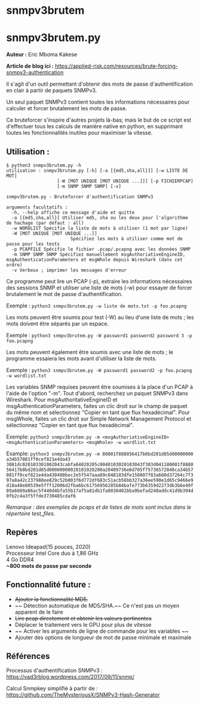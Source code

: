 # snmpv3brutem
# snmpv3brutem.py
**Auteur :** Eric Mboma Kakese

**Article de blog ici :** https://applied-risk.com/resources/brute-forcing-snmpv3-authentication

Il s'agit d'un outil permettant d'obtenir des mots de passe d'authentification en clair à partir de paquets SNMPv3.

Un seul paquet SNMPv3 contient toutes les informations nécessaires pour calculer et forcer brutalement les mots de passe.

Ce bruteforcer s'inspire d'autres projets là-bas; mais le but de ce script est d'effectuer tous les calculs de manière native en python, en supprimant toutes les fonctionnalités inutiles pour maximiser la vitesse.

## Utilisation :

```envelopper
$ python3 snmpv3brutem.py -h
utilisation : snmpv3brutem.py [-h] [-a [{md5,sha,all}]] [-w LISTE DE MOT]
                   [-W [MOT UNIQUE [MOT UNIQUE ...]]] [-p FICHIERPCAP]
                   [-m SNMP SNMP SNMP] [-v]

snmpv3brutem.py - Bruteforcer d'authentification SNMPv3

arguments facultatifs :
  -h, --help affiche ce message d'aide et quitte
  -a [{md5,sha,all}] Utiliser md5, sha ou les deux pour l'algorithme de hachage (par défaut : all)
  -w WORDLIST Spécifie la liste de mots à utiliser (1 mot par ligne)
  -W [MOT UNIQUE [MOT UNIQUE ...]]
                        Spécifiez les mots à utiliser comme mot de passe pour les tests
  -p PCAPFILE Spécifie le fichier .pcap/.pcapng avec les données SNMP
  -m SNMP SNMP SNMP Spécifiez manuellement msgAuthoriativeEngineID, msgAuthenticationParameters et msgWhole depuis Wireshark (dans cet ordre)
  -v Verbeux ; imprimer les messages d'erreur
  ```
Ce programme peut lire un PCAP (-p), extraire les informations nécessaires des sessions SNMP et utiliser une liste de mots (-w) pour essayer de forcer brutalement le mot de passe d'authentification.

Exemple : `python3 snmpv3brutem.py -w liste de mots.txt -p foo.pcapng`

Les mots peuvent être soumis pour test (-W) au lieu d'une liste de mots ; les mots doivent être séparés par un espace.

Exemple : `python3 snmpv3brutem.py -W password1 password2 password 3 -p foo.pcapng`

Les mots peuvent également être soumis avec une liste de mots ; le programme essaiera les mots avant d'utiliser la liste de mots.

Exemple : `python3 snmpv3brutem.py -W password1 password2 -p foo.pcapng -w wordlist.txt`

Les variables SNMP requises peuvent être soumises à la place d'un PCAP à l'aide de l'option "-m". Tout d'abord, recherchez un paquet SNMPv3 dans Wireshark. Pour msgAuthoritativeEngineID et msgAuthenticationParameters, faites un clic droit sur le champ de paquet du même nom et sélectionnez "Copier en tant que flux hexadécimal". Pour msgWhole, faites un clic droit sur Simple Network Management Protocol et sélectionnez "Copier en tant que flux hexadécimal".

Exemple: `python3 snmpv3brutem.py -m <msgAuthoriativeEngineID> <msgAuthenticationParameters> <msgWhole> -w wordlist.txt`

Example: `python3 snmpv3brutem.py -m 80001f888056417b0bd201d85d00000000 a34b57081ff0cef821e4da43 3081dc020103301002043cabfa64020205c0040103020103043f303d041180001f888056417b0bd201d85d00000000020101020200a20409736e6d705f75736572040ca34b57081ff0cef821e4da430408bec2e5f547aaa89c048183dfe158807f83a660d37264c7f397a8a42c237988ee829c52b003f6d772df683c51acb56bb327a36ee590e1d65c9466e9d18a48e80539e5fff12006d2fba6bc61756956285b84bafe773b6359d2273db3b6e49f89a6609a86ac5f440d4bfa55b17af5a81db1fa0030402bba9befad240addc41d9b394d0fb2c4a3f5ffde3730485cdaf6`

*Remarque : des exemples de pcaps et de listes de mots sont inclus dans le répertoire test_files.*

## Repères
Lenovo Ideapad(15 pouces, 2020)\
Processeur Intel Core duo à 1,86 GHz\
4 Go DDR4\
**~800 mots de passe par seconde**

## Fonctionnalité future :
* ~~Ajouter la fonctionnalité MD5.~~
* ~~ Détection automatique de MD5/SHA.~~ Ce n'est pas un moyen apparent de le faire
* ~~Lire pcap directement et obtenir les valeurs pertinentes~~
* Déplacer le traitement vers le GPU pour plus de vitesse
* ~~ Activer les arguments de ligne de commande pour les variables ~~
* Ajouter des options de longueur de mot de passe minimale et maximale

## Références
Processus d'authentification SNMPv3 : https://vad3rblog.wordpress.com/2017/09/11/snmp/

Calcul Snmpkey simplifié à partir de : https://github.com/TheMysteriousX/SNMPv3-Hash-Generator
